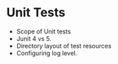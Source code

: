 # Unit Tests

- Scope of Unit tests
- Junit 4 vs 5.
- Directory layout of test resources
- Configuring log level.
